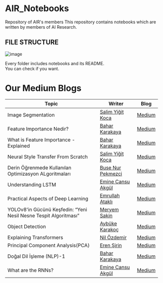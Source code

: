 # AIR_Notebooks
Repository of AIR's members
This repository contains notebooks which are written by members of AI Research.  

## FILE STRUCTURE    
![image](https://github.com/skylab-kulubu/AIR_Notebooks/assets/94362868/0338f6f4-cc9c-435a-b9b7-9d5150942f79)


Every folder includes notebooks and its README.    
You can check if you want.  

# Our Medium Blogs 

| Topic      | Writer     |            Blog                |  
| ------------ | ------------------ | ----------------------------- |
|  Image Segmentation |  [Salim Yiğit Koca](https://github.com/Salim-Yigit)        | [Medium](https://medium.com/@salimyigitk/image-segmantation-7af28d874757) |  
| Feature Importance Nedir?  |  [Bahar Karakaya](https://github.com/Bahar-K)   | [Medium](https://medium.com/@firstbahartime/feature-importance-nedir-df0d95f3579e) |   
| What is Feature Importance - Explained |  [Bahar Karakaya](https://github.com/Bahar-K)   | [Medium](https://medium.com/@firstbahartime/what-is-feature-importance-explained-81eb3bc3490a) | 
|  Neural Style Transfer From Scratch | [Salim Yiğit Koca](https://github.com/Salim-Yigit)       | [Medium](https://medium.com/@salimyigitk/neural-style-transfer-from-scratch-45545926a308) |  
| Derin Öğrenmede Kullanılan Optimizasyon ALgoritmaları |  [Buse Nur Pekmezci](https://github.com/bnurpek)   | [Medium](https://medium.com/@bnurpekmezci/derin-%C3%B6%C4%9Frenmede-kullan%C4%B1lan-optimizasyon-algoritmalar%C4%B1-a2b4e2bbfe27) | 
| Understanding LSTM | [Emine Cansu Akgül](https://github.com/xcansuxakgul) | [Medium](https://medium.com/@eminecansuakgul/understanding-lstm-1b5c2ccb58ae) |
| Practical Aspects of Deep Learning | [Emrullah Ataklı]() | [Medium](https://medium.com/@emrullah9989/practical-aspects-of-deep-learning-3889994eb626) |
| YOLOv8'in Gücünü Keşfedin: “Yeni Nesil Nesne Tespit Algoritması” | [Meryem Sakin]() | [Medium](https://medium.com/@meryemmsakinn/yolov8in-g%C3%BCc%C3%BCn%C3%BC-ke%C5%9Ffedin-yeni-nesil-nesne-tespit-algoritmas%C4%B1-d98efcda3e8d) |
| Object Detection | [Aybüke Karakoç](https://github.com/aybukekarakoc) | [Medium](https://medium.com/@aybukekarakoc34/object-detection-d07b45b718bf) |
| Explaining Transformers  | [Nil Özdemir](https://github.com/NillOZD) | [Medium](https://medium.com/mlearning-ai/explaining-transformers-9da7e63382f9) |
| Principal Component Analysis(PCA) | [Eren Şirin](https://github.com/eerensirin) | [Medium](https://medium.com/ai-in-plain-english/principal-component-analysis-pca-b23914bdcb06) |
| Doğal Dil İşleme (NLP)-1 | [Bahar Karakaya](https://github.com/Bahar-K) | [Medium](https://medium.com/@firstbahartime/do%C4%9Fal-dil-i%CC%87%C5%9Fleme-a482e6866080) |
| What are the RNNs? | [Emine Cansu Akgül](https://github.com/xcansuxakgul) | [Medium](https://medium.com/@eminecansuakgul/what-are-rnns-517c4fd8a330) |
